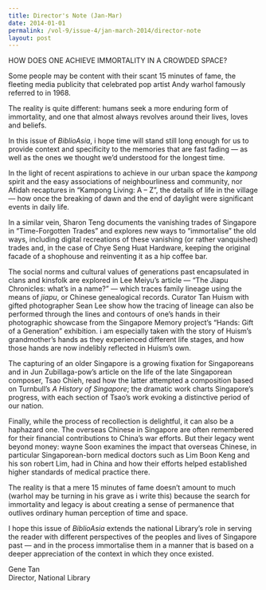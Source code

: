 ```yaml
---
title: Director's Note (Jan-Mar)
date: 2014-01-01
permalink: /vol-9/issue-4/jan-march-2014/director-note
layout: post
---
```

HOW DOES ONE ACHIEVE IMMORTALITY IN A CROWDED SPACE? 

Some people may be content with their scant 15 minutes of fame, the fleeting media publicity that celebrated pop artist Andy warhol famously referred to in 1968. 

The reality is quite different: humans seek a more enduring form of immortality, and one that almost always revolves around their lives, loves and beliefs.

In this issue of <i>BiblioAsia</i>, i hope time will stand still long enough for us to provide context and specificity to the memories that are fast fading — as well as the ones we thought we’d understood for the longest time.

In the light of recent aspirations to achieve in our urban space the <i>kampong</i> spirit and the easy associations of neighbourliness and community, nor Afidah recaptures in “Kampong Living: A – Z”, the details of life in the village — how once the breaking of dawn and the end of daylight were significant events in daily life.

In a similar vein, Sharon Teng documents the vanishing trades of Singapore in “Time-Forgotten Trades” and explores new ways to “immortalise” the old ways, including digital recreations of these vanishing (or rather vanquished) trades and, in the case of Chye Seng Huat Hardware, keeping the original facade of a shophouse and reinventing it as a hip coffee bar. 

The social norms and cultural values of generations past encapsulated in clans and kinsfolk are explored in Lee Meiyu’s article — “The Jiapu Chronicles: what’s in a name?” — which traces family lineage using the means of <i>jiapu</i>, or Chinese genealogical records. Curator Tan Huism with gifted photographer Sean Lee show how the tracing of lineage can also be performed through the lines and contours of one’s hands in their photographic showcase from the Singapore Memory project’s “Hands: Gift of a Generation” exhibition. i am especially taken with the story of Huism’s grandmother’s hands as they experienced different life stages, and how those hands are now indelibly reflected in Huism’s own. 

The capturing of an older Singapore is a growing fixation for Singaporeans and in Jun Zubillaga-pow’s article on the life of the late Singaporean composer, Tsao Chieh, read how the latter attempted a composition based on Turnbull’s <i>A History of Singapore</i>; the dramatic work charts Singapore’s progress, with each section of Tsao’s work evoking a distinctive period of our nation. 

Finally, while the process of recollection is delightful, it can also be a haphazard one. The overseas Chinese in Singapore are often remembered for their financial contributions to China’s war efforts. But their legacy went beyond money: wayne Soon examines the impact that overseas Chinese, in particular Singaporean-born medical doctors such as Lim Boon Keng and his son robert Lim, had in China and how their efforts helped established higher standards of medical practice there. 


The reality is that a mere 15 minutes of fame doesn’t amount to much (warhol may be turning in his grave as i write this) because the search for immortality and legacy is about creating a sense of permanence that outlives ordinary human perception of time and space.

I hope this issue of <i>BiblioAsia</i> extends the national Library’s role in serving the reader with different perspectives of the peoples and lives of Singapore past — and in the process immortalise them in a manner that is based on a deeper appreciation of the context in which they once existed. 

Gene Tan<br>Director, National Library
